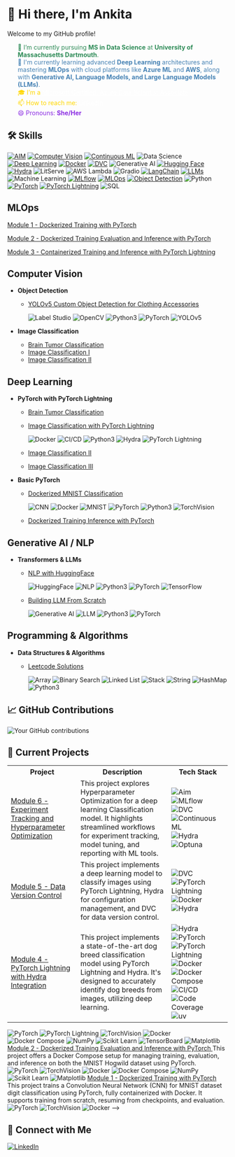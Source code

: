 
# 👋 Hi there, I'm Ankita

Welcome to my GitHub profile!


<html>
<ul style="list-style-type: none;">
    <li style="color: #2E8B57;">🔭 I’m currently pursuing <strong>MS in Data Science</strong> at <strong>University of Massachusetts Dartmouth</strong>.</li>
    <li style="color: #4682B4;">🌱 I'm currently learning advanced <strong>Deep Learning</strong> architectures and mastering <strong>MLOps</strong> with cloud platforms like <strong>Azure ML</strong> and <strong>AWS</strong>, along with <strong>Generative AI, Language Models, and Large Language Models (LLMs)</strong>.</li>
    <li style="color: #FFD700;">🎓 I’m a <a href="https://learn.microsoft.com/api/credentials/share/en-us/ANKITAMUNGALPARA-0103/92D5DC7947B76E29?sharingId=5D1BD78496D5FA0B" style="color: #FFFFFF;">Microsoft Certified: Azure Data Scientist Associate</a></li>
    <li style="color: #FFD700;">📫 How to reach me: <a href="https://www.linkedin.com/in/ankita-mungalpara/" style="color: #FFFFFF;">LinkedIn</a></li>
    <li style="color: #8A2BE2;">😄 Pronouns: <strong>She/Her</strong></li>
</ul>
</html>


<!--I'm a [your role/profession] passionate about [your interests/specialties]. 

## 🚀 About Me
- 🔭 I'm currently working on [current project or focus]
- 🌱 I'm currently learning [technologies or skills you're learning]
- 👯 I'm looking to collaborate on [types of projects you're interested in]
- 💬 Ask me about [topics you're knowledgeable about]
- 📫 How to reach me: [your preferred contact method]
- 😄 Pronouns: [your pronouns]
- ⚡ Fun fact: [an interesting fact about you]

-->


## 🛠 Skills
[![AIM](https://img.shields.io/badge/-AIM-FF6F61?style=flat&logo=aim&logoColor=white)](https://github.com/AnkitaMungalpara/HyperParameterTuning-ExperimentTracking/)
[![Computer Vision](https://img.shields.io/badge/-Computer%20Vision-5C3EE8?style=flat&logo=opencv&logoColor=white)](https://github.com/AnkitaMungalpara/YOLOv5-Custom-Object-Detection)
[![Continuous ML](https://img.shields.io/badge/-Continuous%20ML-5A9E6F?style=flat&logo=gitlab&logoColor=white)](https://github.com/AnkitaMungalpara/HyperParameterTuning-ExperimentTracking/)
![Data Science](https://img.shields.io/badge/-Data%20Science-3498DB?style=flat&logo=anaconda&logoColor=white)
[![Deep Learning](https://img.shields.io/badge/-Deep%20Learning-FF6F00?style=flat&logo=tensorflow&logoColor=white)](https://github.com/AnkitaMungalpara/PyTorch-DeepLearning)
[![Docker](https://img.shields.io/badge/-Docker-2496ED?style=flat&logo=docker&logoColor=white)](https://github.com/AnkitaMungalpara/dockerized-mnist-classification-pytorch)
[![DVC](https://img.shields.io/badge/-DVC-13ADC7?style=flat&logo=dvc&logoColor=white)](https://github.com/AnkitaMungalpara/CatDog-Classification-with-PyTorch-Lightning-Hydra-and-DataVersionControl/)
![Generative AI](https://img.shields.io/badge/-Generative%20AI-FF5733?style=flat&logo=openai&logoColor=white)
[![Hugging Face](https://img.shields.io/badge/-Hugging%20Face-FFD21E?style=flat&logo=huggingface&logoColor=black)](https://github.com/AnkitaMungalpara/HuggingFace-NLP)
[![Hydra](https://img.shields.io/badge/-Hydra-0092CC?style=flat&logo=python&logoColor=white)](https://github.com/AnkitaMungalpara/CatDog-Classification-with-PyTorch-Lightning-Hydra-and-DataVersionControl/)
![LitServe](https://img.shields.io/badge/-LitServe-FF6347?style=flat&logo=lightning&logoColor=white)
![AWS Lambda](https://img.shields.io/badge/-AWS%20Lambda-FF9900?style=flat&logo=amazon-aws&logoColor=white)
![Gradio](https://img.shields.io/badge/-Gradio-3E8EFB?style=flat&logo=gradio&logoColor=white)
[![LangChain](https://img.shields.io/badge/-LangChain-121011?style=flat&logo=chain&logoColor=white)](https://github.com/AnkitaMungalpara/LangChain-AI)
[![LLMs](https://img.shields.io/badge/-LLMs-000000?style=flat&logo=openai&logoColor=white)](https://github.com/AnkitaMungalpara/Building-LLM-From-Scratch)
![Machine Learning](https://img.shields.io/badge/-Machine%20Learning-01D277?style=flat&logo=machine-learning&logoColor=white)
[![MLflow](https://img.shields.io/badge/-MLflow-0194E2?style=flat&logo=mlflow&logoColor=white)](https://github.com/AnkitaMungalpara/HyperParameterTuning-ExperimentTracking/)
[![MLOps](https://img.shields.io/badge/-MLOps-FF6F61?style=flat&logo=kubernetes&logoColor=white)](https://github.com/AnkitaMungalpara/Dockerized-training-evaluation-inference-with-PyTorch)
[![Object Detection](https://img.shields.io/badge/-Object%20Detection-34495E?style=flat&logo=opencv&logoColor=white)](https://github.com/AnkitaMungalpara/YOLOv5-Custom-Object-Detection)
![Python](https://img.shields.io/badge/-Python-3776AB?style=flat&logo=python&logoColor=white)
[![PyTorch](https://img.shields.io/badge/-PyTorch-EE4C2C?style=flat&logo=pytorch&logoColor=white)](https://github.com/AnkitaMungalpara/PyTorch-DeepLearning)
[![PyTorch Lightning](https://img.shields.io/badge/PyTorch--Lightning-792EE5?style=flat&logo=lightning&logoColor=white)](https://github.com/AnkitaMungalpara/Dog-Breed-Classification-Training-Inference-with-PyTorch-Lightning)
![SQL](https://img.shields.io/badge/-SQL-4479A1?style=flat&logo=mysql&logoColor=white)


<!--
## Data Science & ML Tools
- **Configuration Management**
  - Projects using Hydra:
    - [Dog Breed Classification](https://github.com/AnkitaMungalpara/DogBreed_Classification_pyTorch_Lightning_Hydra_Integration)
    - [HyperParameter Tuning](https://github.com/AnkitaMungalpara/HyperParameterTuning-ExperimentTracking)
    - [CatDog Classification](https://github.com/AnkitaMungalpara/CatDog-Classification-with-PyTorch-Lightning-Hydra-and-DataVersionControl)


## MLOps  
- **Docker & CI/CD**
  - [Dockerized Training Evaluation Inference with PyTorch](https://github.com/AnkitaMungalpara/Dockerized-training-evaluation-inference-with-PyTorch)  
  - [Deep Learning Classification Training](https://github.com/AnkitaMungalpara/Dog-Breed-Classification-Training-Inference-with-PyTorch-Lightning)
  - [Deep Learning Classification with Hydra Intigration](https://github.com/AnkitaMungalpara/DogBreed_Classification_pyTorch_Lightning_Hydra_Integration)  

- **Experiment Tracking & Model Management**  
  - [Hyperparameter Optimization and Experminet Tracking](https://github.com/AnkitaMungalpara/HyperParameterTuning-ExperimentTracking)
    
      ![Hydra](https://img.shields.io/badge/-Hydra-4B8BBE?style=flat)
      ![AIM](https://img.shields.io/badge/-AIM-FF6F00?style=flat)
      ![DVC](https://img.shields.io/badge/-DVC-13ADC7?style=flat)
      ![MLflow](https://img.shields.io/badge/-MLflow-0194E2?style=flat&logo=mlflow&logoColor=white)
      ![CML](https://img.shields.io/badge/-CML-13ADC7?style=flat)  

-->

## MLOps  
[Module 1 - Dockerized Training with PyTorch](https://github.com/AnkitaMungalpara/dockerized-mnist-classification-pytorch/)  

[Module 2 - Dockerized Training Evaluation and Inference with PyTorch](https://github.com/AnkitaMungalpara/Dockerized-training-evaluation-inference-with-PyTorch/)  

[Module 3 - Containerized Training and Inference with PyTorch Lightning](https://github.com/AnkitaMungalpara/Dog-Breed-Classification-Training-Inference-with-PyTorch-Lightning/)  

<!--
[Module 4 - PyTorch Lightning with Hydra Integration](https://github.com/AnkitaMungalpara/DogBreed_Classification_pyTorch_Lightning_Hydra_Integration/) 

[Module 5 - Data Version Control](https://github.com/AnkitaMungalpara/CatDog-Classification-with-PyTorch-Lightning-Hydra-and-DataVersionControl/tree/2f19be524bf3a8d67eae77d8b62b6f562d1aaefe)  

[Module 6 - Experiment Tracking and Hyperparameter Optimization](https://github.com/AnkitaMungalpara/HyperParameterTuning-ExperimentTracking/tree/7be961e0cfb337bb4ac781e7bcb936671201945d) 
-->

## Computer Vision  
- **Object Detection**  
  - [YOLOv5 Custom Object Detection for Clothing Accessories](https://github.com/AnkitaMungalpara/YOLOv5-Custom-Object-Detection)

      ![Label Studio](https://img.shields.io/badge/-Label_Studio-000000?style=flat)
      ![OpenCV](https://img.shields.io/badge/-OpenCV-5C3EE8?style=flat&logo=opencv&logoColor=white)
      ![Python3](https://img.shields.io/badge/-Python3-3776AB?style=flat&logo=python&logoColor=white)
      ![PyTorch](https://img.shields.io/badge/-PyTorch-EE4C2C?style=flat&logo=pytorch&logoColor=white)
      ![YOLOv5](https://img.shields.io/badge/-YOLOv5-00FFFF?style=flat)  

- **Image Classification**  
  - [Brain Tumor Classification](https://github.com/AnkitaMungalpara/Brain-Tumor-Classification-with-PyTorch-Lightning-Docker-Compose)  
  - [Image Classification I](https://github.com/AnkitaMungalpara/CatDog-Classification-with-PyTorch-Lightning-Hydra-and-DataVersionControl)  
  - [Image Classification II](https://github.com/AnkitaMungalpara/DogBreed_Classification_pyTorch_Lightning_Hydra_Integration)  

## Deep Learning  
- **PyTorch with PyTorch Lightning**  
  - [Brain Tumor Classification](https://github.com/AnkitaMungalpara/Brain-Tumor-Classification-with-PyTorch-Lightning-Docker-Compose)  
  - [Image Classification with PyTorch Lightning](https://github.com/AnkitaMungalpara/DogBreed_Classification_pyTorch_Lightning_Hydra_Integration)

      ![Docker](https://img.shields.io/badge/-Docker-2496ED?style=flat&logo=docker&logoColor=white)
      ![CI/CD](https://img.shields.io/badge/-CI/CD-2088FF?style=flat&logo=github-actions&logoColor=white)
      ![Python3](https://img.shields.io/badge/-Python3-3776AB?style=flat&logo=python&logoColor=white)
      ![Hydra](https://img.shields.io/badge/-Hydra-4B8BBE?style=flat)
      ![PyTorch Lightning](https://img.shields.io/badge/-PyTorch_Lightning-792EE5?style=flat&logo=pytorch&logoColor=white)  

  - [Image Classification II](https://github.com/AnkitaMungalpara/CatDog-Classification-with-PyTorch-Lightning-Hydra-and-DataVersionControl)  
  - [Image Classification III](https://github.com/AnkitaMungalpara/Dog-Breed-Classification-Training-Inference-with-PyTorch-Lightning)  

- **Basic PyTorch**  
  - [Dockerized MNIST Classification](https://github.com/AnkitaMungalpara/dockerized-mnist-classification-pytorch)
    
      ![CNN](https://img.shields.io/badge/-CNN-FF6F00?style=flat)
      ![Docker](https://img.shields.io/badge/-Docker-2496ED?style=flat&logo=docker&logoColor=white)
      ![MNIST](https://img.shields.io/badge/-MNIST-000000?style=flat)
      ![PyTorch](https://img.shields.io/badge/-PyTorch-EE4C2C?style=flat&logo=pytorch&logoColor=white)
      ![Python3](https://img.shields.io/badge/-Python3-3776AB?style=flat&logo=python&logoColor=white)
      ![TorchVision](https://img.shields.io/badge/-TorchVision-EE4C2C?style=flat)  

  - [Dockerized Training Inference with PyTorch](https://github.com/AnkitaMungalpara/Dockerized-training-evaluation-inference-with-PyTorch)  


## Generative AI / NLP  
- **Transformers & LLMs**  
  - [NLP with HuggingFace](https://github.com/AnkitaMungalpara/HuggingFace-NLP)
    
      ![HuggingFace](https://img.shields.io/badge/-HuggingFace-FFB30F?style=flat)
      ![NLP](https://img.shields.io/badge/-NLP-4B8BBE?style=flat)
      ![Python3](https://img.shields.io/badge/-Python3-3776AB?style=flat&logo=python&logoColor=white)
      ![PyTorch](https://img.shields.io/badge/-PyTorch-EE4C2C?style=flat&logo=pytorch&logoColor=white)
      ![TensorFlow](https://img.shields.io/badge/-TensorFlow-FF6F00?style=flat&logo=tensorflow&logoColor=white)  

  - [Building LLM From Scratch](https://github.com/AnkitaMungalpara/Building-LLM-From-Scratch)
     
      ![Generative AI](https://img.shields.io/badge/-Generative_AI-FF6F00?style=flat)
      ![LLM](https://img.shields.io/badge/-LLM-FFB30F?style=flat)
      ![Python3](https://img.shields.io/badge/-Python3-3776AB?style=flat&logo=python&logoColor=white)
      ![PyTorch](https://img.shields.io/badge/-PyTorch-EE4C2C?style=flat&logo=pytorch&logoColor=white)


## Programming & Algorithms
- **Data Structures & Algorithms**
  - [Leetcode Solutions](https://github.com/AnkitaMungalpara/Leetcode-Solutions)
    
      ![Array](https://img.shields.io/badge/-Array-2496ED?style=flat)
      ![Binary Search](https://img.shields.io/badge/-Binary_Search-FF6F00?style=flat)
      ![Linked List](https://img.shields.io/badge/-Linked_List-4B8BBE?style=flat)
      ![Stack](https://img.shields.io/badge/-Stack-FF6F00?style=flat)
      ![String](https://img.shields.io/badge/-String-EE4C2C?style=flat)
      ![HashMap](https://img.shields.io/badge/-HashMap-13ADC7?style=flat)
      ![Python3](https://img.shields.io/badge/-Python3-3776AB?style=flat&logo=python&logoColor=white)
    

<!-- Add or remove skills as needed 

## 🌟 Top Repositories
[![YOLOv5-Custom-Object-Detection](https://github-readme-stats.vercel.app/api/pin/?username=AnkitaMungalpara&repo=yolov5-custom-object-detection)](https://github.com/AnkitaMungalpara/YOLOv5-Custom-Object-Detection)
[![HuggingFace-NLP](https://github-readme-stats.vercel.app/api/pin/?username=AnkitaMungalpara&repo=huggingface-nlp)](https://github.com/AnkitaMungalpara/HuggingFace-NLP)
[![PyTorch-DeepLearning](https://github-readme-stats.vercel.app/api/pin/?username=AnkitaMungalpara&repo=pytorch-deeplearning)](https://github.com/AnkitaMungalpara/PyTorch-DeepLearning)
[![Leetcode-Solutions](https://github-readme-stats.vercel.app/api/pin/?username=AnkitaMungalpara&repo=leetcode-solutions)](https://github.com/AnkitaMungalpara/Leetcode-Solutions)
[![Building-LLM-From-Scratch](https://github-readme-stats.vercel.app/api/pin/?username=AnkitaMungalpara&repo=building-llm-from-scratch)](https://github.com/AnkitaMungalpara/Building-LLM-From-Scratch)
[![LangChain-AI](https://github-readme-stats.vercel.app/api/pin/?username=AnkitaMungalpara&repo=langchain-ai)](https://github.com/AnkitaMungalpara/LangChain-AI)
-->

## 📈 GitHub Contributions
![Your GitHub contributions](https://github-readme-streak-stats.herokuapp.com/?user=AnkitaMungalpara&theme=tokyonight)

## 🔭 Current Projects

<table>
  <tr>
    <th>Project</th>
    <th>Description</th>
    <th>Tech Stack</th>
  </tr>

<tr>
    <td>
      <a href="https://github.com/AnkitaMungalpara/HyperParameterTuning-ExperimentTracking/tree/7be961e0cfb337bb4ac781e7bcb936671201945d">
        Module 6 - Experiment Tracking and Hyperparameter Optimization
      </a>
    </td>
    <td>
      This project explores Hyperparameter Optimization for a deep learning Classification model. It highlights streamlined workflows for experiment tracking, model tuning, and reporting with ML tools.
    </td>
    <td>
      <img src="https://img.shields.io/badge/-AIM-FF6F61?style=flat&logo=aim&logoColor=white" alt="Aim"/>
      <img src="https://img.shields.io/badge/-MLflow-0194E2?style=flat&logo=mlflow&logoColor=white" alt="MLflow"/>
      <img src="https://img.shields.io/badge/-DVC-13ADC7?style=flat&logo=dvc&logoColor=white" alt="DVC"/>
      <img src="https://img.shields.io/badge/-Continuous%20ML-5A9E6F?style=flat&logo=gitlab&logoColor=white" alt="Continuous ML"/>
      <img src="https://img.shields.io/badge/-Hydra-3B82F6?style=flat&logo=hydra&logoColor=white" alt="Hydra"/>
      <img src="https://img.shields.io/badge/-Optuna-7D69A2?style=flat&logo=optuna&logoColor=white" alt="Optuna"/>
    </td>
  </tr>
  
 <tr>
    <td>
      <a href="https://github.com/AnkitaMungalpara/CatDog-Classification-with-PyTorch-Lightning-Hydra-and-DataVersionControl/tree/2f19be524bf3a8d67eae77d8b62b6f562d1aaefe">
        Module 5 - Data Version Control
      </a>
    </td>
    <td>
      This project implements a deep learning model to classify images using PyTorch Lightning, Hydra for configuration management, and DVC for data version control.
    </td>
    <td>
      <img src="https://img.shields.io/badge/-DVC-13ADC7?style=flat&logo=dvc&logoColor=white" alt="DVC"/>
      <img src="https://img.shields.io/badge/PyTorch--Lightning-792EE5?style=flat&logo=lightning&logoColor=white" alt="PyTorch Lightning"/>
      <img src="https://img.shields.io/badge/-Docker-2496ED?style=flat&logo=docker&logoColor=white" alt="Docker"/>
      <img src="https://img.shields.io/badge/-Hydra-3B82F6?style=flat&logo=hydra&logoColor=white" alt="Hydra"/>
    </td>
  </tr>

  <tr>
    <td>
      <a href="https://github.com/AnkitaMungalpara/DogBreed_Classification_pyTorch_Lightning_Hydra_Integration/">
        Module 4 - PyTorch Lightning with Hydra Integration
      </a>
    </td>
    <td>
      This project implements a state-of-the-art dog breed classification model using PyTorch Lightning and Hydra. It's designed to accurately identify dog breeds from images, utilizing deep learning.
    </td>
    <td>
      <img src="https://img.shields.io/badge/-Hydra-3B82F6?style=flat&logo=hydra&logoColor=white" alt="Hydra"/>
      <!-- ML Framework -->
      <img src="https://img.shields.io/badge/-PyTorch-EE4C2C?style=flat&logo=pytorch&logoColor=white" alt="PyTorch"/>
      <img src="https://img.shields.io/badge/PyTorch--Lightning-792EE5?style=flat&logo=lightning&logoColor=white" alt="PyTorch Lightning"/>
      <!-- Infrastructure & DevOps -->
      <img src="https://img.shields.io/badge/-Docker-2496ED?style=flat&logo=docker&logoColor=white" alt="Docker"/>
      <img src="https://img.shields.io/badge/-Docker%20Compose-2496ED?style=flat&logo=docker&logoColor=white" alt="Docker Compose"/>
      <img src="https://img.shields.io/badge/-CI%2FCD-2088FF?style=flat&logo=github-actions&logoColor=white" alt="CI/CD"/>
      <!-- Tools & Utilities -->
      <img src="https://img.shields.io/badge/-Code%20Coverage-F01F7A?style=flat&logo=codecov&logoColor=white" alt="Code Coverage"/>
      <img src="https://img.shields.io/badge/-uv%20Package%20Manager-000000?style=flat&logo=python&logoColor=white" alt="uv"/>
    </td>
  </tr>
</table>
<!--
<tr>
    <td>
      <a href="https://github.com/AnkitaMungalpara/Dog-Breed-Classification-Training-Inference-with-PyTorch-Lightning/">
        Module 3 - Training and Inference with PyTorch Lightning
      </a>
    </td>
    <td>
      This project demonstrates how to set up training, evaluation, and inference for dog breed classification using Docker and PyTorch Lightning. 
    </td>
    <td>
      <!-- Core ML Framework -->
      <img src="https://img.shields.io/badge/-PyTorch-EE4C2C?style=flat&logo=pytorch&logoColor=white" alt="PyTorch"/>
      <img src="https://img.shields.io/badge/PyTorch--Lightning-792EE5?style=flat&logo=lightning&logoColor=white" alt="PyTorch Lightning"/>
      <img src="https://img.shields.io/badge/-TorchVision-EE4C2C?style=flat&logo=pytorch&logoColor=white" alt="TorchVision"/>
      <!-- Infrastructure & DevOps -->
      <img src="https://img.shields.io/badge/-Docker-2496ED?style=flat&logo=docker&logoColor=white" alt="Docker"/>
      <img src="https://img.shields.io/badge/-Docker%20Compose-2496ED?style=flat&logo=docker&logoColor=white" alt="Docker Compose"/>
      <!-- ML Libraries -->
      <img src="https://img.shields.io/badge/-NumPy-013243?style=flat&logo=numpy&logoColor=white" alt="NumPy"/>
      <img src="https://img.shields.io/badge/-Scikit%20Learn-F7931E?style=flat&logo=scikit-learn&logoColor=white" alt="Scikit Learn"/>
      <img src="https://img.shields.io/badge/-TensorBoard-FF6F00?style=flat&logo=tensorflow&logoColor=white" alt="TensorBoard"/>
      <img src="https://img.shields.io/badge/-Matplotlib-11557C?style=flat&logo=python&logoColor=white" alt="Matplotlib"/>
    </td>
  </tr>

  <tr>
    <td>
      <a href="https://github.com/AnkitaMungalpara/Dockerized-training-evaluation-inference-with-PyTorch/">
        Module 2 - Dockerized Training Evaluation and Inference with PyTorch
      </a>
    </td>
    <td>This project offers a Docker Compose setup for managing training, evaluation, and inference on both the MNIST Hogwild dataset using PyTorch.
    </td>
    <td>
      <!-- Core ML Framework -->
      <img src="https://img.shields.io/badge/-PyTorch-EE4C2C?style=flat&logo=pytorch&logoColor=white" alt="PyTorch"/>
      <img src="https://img.shields.io/badge/-TorchVision-EE4C2C?style=flat&logo=pytorch&logoColor=white" alt="TorchVision"/>
      <!-- Infrastructure & DevOps -->
      <img src="https://img.shields.io/badge/-Docker-2496ED?style=flat&logo=docker&logoColor=white" alt="Docker"/>
      <img src="https://img.shields.io/badge/-Docker%20Compose-2496ED?style=flat&logo=docker&logoColor=white" alt="Docker Compose"/>
      <!-- ML Libraries -->
      <img src="https://img.shields.io/badge/-NumPy-013243?style=flat&logo=numpy&logoColor=white" alt="NumPy"/>
      <img src="https://img.shields.io/badge/-Scikit%20Learn-F7931E?style=flat&logo=scikit-learn&logoColor=white" alt="Scikit Learn"/>
      <img src="https://img.shields.io/badge/-Matplotlib-11557C?style=flat&logo=python&logoColor=white" alt="Matplotlib"/>
    </td>
  </tr>

  <tr>
    <td>
      <a href="https://github.com/AnkitaMungalpara/dockerized-mnist-classification-pytorch/">
        Module 1 - Dockerized Training with PyTorch
      </a>
    </td>
    <td>This project trains a Convolution Neural Network (CNN) for MNIST dataset digit classification using PyTorch, fully containerized with Docker. It supports training from scratch, resuming from checkpoints, and evaluation.
    </td>
    <td>
      <!-- Core ML Framework -->
      <img src="https://img.shields.io/badge/-PyTorch-EE4C2C?style=flat&logo=pytorch&logoColor=white" alt="PyTorch"/>
      <img src="https://img.shields.io/badge/-TorchVision-EE4C2C?style=flat&logo=pytorch&logoColor=white" alt="TorchVision"/>
      <!-- Infrastructure & DevOps -->
      <img src="https://img.shields.io/badge/-Docker-2496ED?style=flat&logo=docker&logoColor=white" alt="Docker"/>
    </td>
  </tr>
-->

<!--
3. [Dog Breed Classification Training & Inference with PyTorch Lightning](https://github.com/AnkitaMungalpara/Dog-Breed-Classification-Training-Inference-with-PyTorch-Lightning)
   
4. [Dockerized MNIST Classification PyTorch](https://github.com/AnkitaMungalpara/dockerized-mnist-classification-pytorch)
-->

## 🤝 Connect with Me
[![LinkedIn](https://img.shields.io/badge/-LinkedIn-blue?style=flat-square&logo=LinkedIn&logoColor=white)](https://www.linkedin.com/in/ankita-mungalpara/)


<!--

## 🏆 GitHub Trophies
![](https://github-profile-trophy.vercel.app/?username=AnkitaMungalpara&theme=radical&no-frame=false&no-bg=true&margin-w=4)

## 📊 GitHub Stats
![Your GitHub stats](https://github-readme-stats.vercel.app/api?username=AnkitaMungalpara&show_icons=true&theme=radical)

[![Twitter](https://img.shields.io/badge/-Twitter-blue?style=flat-square&logo=Twitter&logoColor=white)](https://twitter.com/yourusername)
[![Personal Website](https://img.shields.io/badge/-Website-green?style=flat-square&logo=Safari&logoColor=white)](https://yourwebsite.com)

---

⭐️ From [AnkitaMungalpara](https://github.com/AnkitaMungalpara)

 ## 🚀 About Me
I'm a [Your Profession/Role] passionate about [Your Interests]. I love to [What You Love Doing] and am always looking to learn and grow in the tech world.

## Hi there 👋

**AnkitaMungalpara/AnkitaMungalpara** is a ✨ _special_ ✨ repository because its `README.md` (this file) appears on your GitHub profile.

Here are some ideas to get you started:

- 🔭 I’m currently working on ...
- 🌱 I’m currently learning ...
- 👯 I’m looking to collaborate on ...
- 🤔 I’m looking for help with ...
- 💬 Ask me about ...
- 📫 How to reach me: ...
- 😄 Pronouns: ...
- ⚡ Fun fact: ...

- 🔭 I’m currently pursuing **MS in Data Science** at **University of Massachusetts Dartmouth**.
  
- 🌱 I’m currently learning advanced **Deep Learning** architectures and mastering **MLOps** with cloud platforms like **Azure ML** and **AWS SageMaker**.

- 📫 How to reach me: [![LinkedIn](https://img.shields.io/badge/-LinkedIn-blue?style=flat-square&logo=LinkedIn&logoColor=white)](https://www.linkedin.com/in/ankita-mungalpara/)

- 😄 Pronouns: She/Her

- 👯 I’m looking to collaborate on **research** projects, particularly in **Generative AI**, **NLP**, and **Computer Vision**, leveraging cloud-based infrastructures.

- 🤔 I’m looking for help with integrating **LLMOps** frameworks for more scalable and efficient **machine learning** solutions.

- 💬 Ask me about **large language models**, **end-to-end data science pipelines**, or my work on **synthetic aperture radar** for forest height estimation.

- ⚡ Fun fact: I’ve worked on projects ranging from predicting forest heights with **ISRO** to analyzing NYC traffic patterns with **Azure Databricks**—and I still manage to find time to experiment with **deep learning models** in my spare time!

-->
